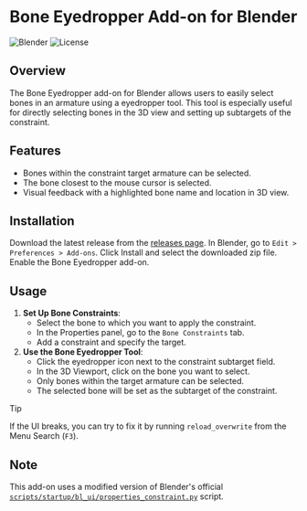 # Bone Eyedropper Add-on for Blender
![Blender](https://img.shields.io/badge/Blender-3.6.0%2B-orange)
![License](https://img.shields.io/badge/License-GPLv3-blue)

## Overview
The Bone Eyedropper add-on for Blender allows users to easily select bones in an armature using a eyedropper tool.  This tool is especially useful for directly selecting bones in the 3D view and setting up subtargets of the constraint.

## Features
- Bones within the constraint target armature can be selected.
- The bone closest to the mouse cursor is selected.
- Visual feedback with a highlighted bone name and location in 3D view.



## Installation
Download the latest release from the [releases page](https://github.com/Puls-r/BoneEyedropper/releases/).
In Blender, go to `Edit > Preferences > Add-ons`.
Click Install and select the downloaded zip file.
Enable the Bone Eyedropper add-on.

## Usage
1. **Set Up Bone Constraints**:
   - Select the bone to which you want to apply the constraint.
   - In the Properties panel, go to the `Bone Constraints` tab.
   - Add a constraint and specify the target.
2. **Use the Bone Eyedropper Tool**:
   - Click the eyedropper icon next to the constraint subtarget field.
   - In the 3D Viewport, click on the bone you want to select.
   - Only bones within the target armature can be selected.
   - The selected bone will be set as the subtarget of the constraint.

>[!TIP]
If the UI breaks, you can try to fix it by running `reload_overwrite` from the Menu Search (`F3`).
## Note
This add-on uses a modified version of Blender's official [`scripts/startup/bl_ui/properties_constraint.py`](https://projects.blender.org/blender/blender/src/branch/main/scripts/startup/bl_ui/properties_constraint.py) script.